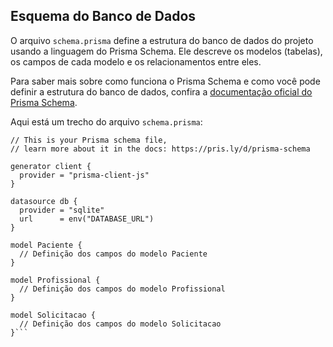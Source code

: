 ## Esquema do Banco de Dados

O arquivo `schema.prisma` define a estrutura do banco de dados do projeto usando a linguagem do Prisma Schema. Ele descreve os modelos (tabelas), os campos de cada modelo e os relacionamentos entre eles.

Para saber mais sobre como funciona o Prisma Schema e como você pode definir a estrutura do banco de dados, confira a [documentação oficial do Prisma Schema](https://pris.ly/d/prisma-schema).

Aqui está um trecho do arquivo `schema.prisma`:

```prisma
// This is your Prisma schema file,
// learn more about it in the docs: https://pris.ly/d/prisma-schema

generator client {
  provider = "prisma-client-js"
}

datasource db {
  provider = "sqlite"
  url      = env("DATABASE_URL")
}

model Paciente {
  // Definição dos campos do modelo Paciente
}

model Profissional {
  // Definição dos campos do modelo Profissional
}

model Solicitacao {
  // Definição dos campos do modelo Solicitacao
}```